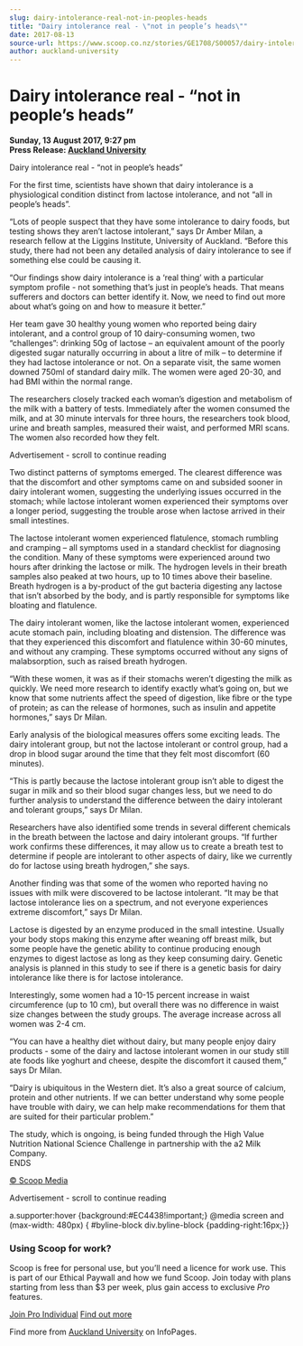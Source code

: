 ```yaml
---
slug: dairy-intolerance-real-not-in-peoples-heads
title: "Dairy intolerance real - \"not in people’s heads\""
date: 2017-08-13
source-url: https://www.scoop.co.nz/stories/GE1708/S00057/dairy-intolerance-real-not-in-peoples-heads.htm
author: auckland-university
---
```

Dairy intolerance real - “not in people’s heads”
================================================

**Sunday, 13 August 2017, 9:27 pm**  
**Press Release: [Auckland University](https://info.scoop.co.nz/Auckland_University)**

Dairy intolerance real - “not in people’s heads”

For the first time, scientists have shown that dairy intolerance is a physiological condition distinct from lactose intolerance, and not “all in people’s heads”.

“Lots of people suspect that they have some intolerance to dairy foods, but testing shows they aren’t lactose intolerant,” says Dr Amber Milan, a research fellow at the Liggins Institute, University of Auckland. “Before this study, there had not been any detailed analysis of dairy intolerance to see if something else could be causing it.

“Our findings show dairy intolerance is a ‘real thing’ with a particular symptom profile - not something that’s just in people’s heads. That means sufferers and doctors can better identify it. Now, we need to find out more about what’s going on and how to measure it better.”

Her team gave 30 healthy young women who reported being dairy intolerant, and a control group of 10 dairy-consuming women, two “challenges”: drinking 50g of lactose – an equivalent amount of the poorly digested sugar naturally occurring in about a litre of milk – to determine if they had lactose intolerance or not. On a separate visit, the same women downed 750ml of standard dairy milk. The women were aged 20-30, and had BMI within the normal range.

The researchers closely tracked each woman’s digestion and metabolism of the milk with a battery of tests. Immediately after the women consumed the milk, and at 30 minute intervals for three hours, the researchers took blood, urine and breath samples, measured their waist, and performed MRI scans. The women also recorded how they felt.

Advertisement - scroll to continue reading





Two distinct patterns of symptoms emerged. The clearest difference was that the discomfort and other symptoms came on and subsided sooner in dairy intolerant women, suggesting the underlying issues occurred in the stomach; while lactose intolerant women experienced their symptoms over a longer period, suggesting the trouble arose when lactose arrived in their small intestines.

The lactose intolerant women experienced flatulence, stomach rumbling and cramping – all symptoms used in a standard checklist for diagnosing the condition. Many of these symptoms were experienced around two hours after drinking the lactose or milk. The hydrogen levels in their breath samples also peaked at two hours, up to 10 times above their baseline. Breath hydrogen is a by-product of the gut bacteria digesting any lactose that isn’t absorbed by the body, and is partly responsible for symptoms like bloating and flatulence.

The dairy intolerant women, like the lactose intolerant women, experienced acute stomach pain, including bloating and distension. The difference was that they experienced this discomfort and flatulence within 30-60 minutes, and without any cramping. These symptoms occurred without any signs of malabsorption, such as raised breath hydrogen.

“With these women, it was as if their stomachs weren’t digesting the milk as quickly. We need more research to identify exactly what’s going on, but we know that some nutrients affect the speed of digestion, like fibre or the type of protein; as can the release of hormones, such as insulin and appetite hormones,” says Dr Milan.

Early analysis of the biological measures offers some exciting leads. The dairy intolerant group, but not the lactose intolerant or control group, had a drop in blood sugar around the time that they felt most discomfort (60 minutes).

“This is partly because the lactose intolerant group isn’t able to digest the sugar in milk and so their blood sugar changes less, but we need to do further analysis to understand the difference between the dairy intolerant and tolerant groups,” says Dr Milan.

Researchers have also identified some trends in several different chemicals in the breath between the lactose and dairy intolerant groups. “If further work confirms these differences, it may allow us to create a breath test to determine if people are intolerant to other aspects of dairy, like we currently do for lactose using breath hydrogen,” she says.

Another finding was that some of the women who reported having no issues with milk were discovered to be lactose intolerant. “It may be that lactose intolerance lies on a spectrum, and not everyone experiences extreme discomfort,” says Dr Milan.

Lactose is digested by an enzyme produced in the small intestine. Usually your body stops making this enzyme after weaning off breast milk, but some people have the genetic ability to continue producing enough enzymes to digest lactose as long as they keep consuming dairy. Genetic analysis is planned in this study to see if there is a genetic basis for dairy intolerance like there is for lactose intolerance.

Interestingly, some women had a 10-15 percent increase in waist circumference (up to 10 cm), but overall there was no difference in waist size changes between the study groups. The average increase across all women was 2-4 cm.

“You can have a healthy diet without dairy, but many people enjoy dairy products - some of the dairy and lactose intolerant women in our study still ate foods like yoghurt and cheese, despite the discomfort it caused them,” says Dr Milan.

“Dairy is ubiquitous in the Western diet. It’s also a great source of calcium, protein and other nutrients. If we can better understand why some people have trouble with dairy, we can help make recommendations for them that are suited for their particular problem.”

The study, which is ongoing, is being funded through the High Value Nutrition National Science Challenge in partnership with the a2 Milk Company.  
ENDS  

[© Scoop Media](http://www.scoop.co.nz/about/terms.html)  

Advertisement - scroll to continue reading



a.supporter:hover {background:#EC4438!important;} @media screen and (max-width: 480px) { #byline-block div.byline-block {padding-right:16px;}}

### Using Scoop for work?

Scoop is free for personal use, but you’ll need a licence for work use. This is part of our Ethical Paywall and how we fund Scoop. Join today with plans starting from less than $3 per week, plus gain access to exclusive _Pro_ features.  
  
[Join Pro Individual](https://pro.scoop.co.nz/Individual/?from=ProIn24) [Find out more](https://pro.scoop.co.nz/using-scoop-for-work/?from=ProIn24)

Find more from [Auckland University](https://info.scoop.co.nz/Auckland_University) on InfoPages.